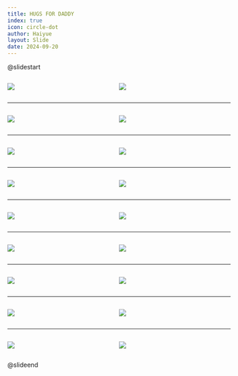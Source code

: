 ```yaml
---
title: HUGS FOR DADDY
index: true
icon: circle-dot
author: Haiyue
layout: Slide
date: 2024-09-20
---
```

 
@slidestart

<div style="display:flex">
<div style="flex:1">

![](/data/english/reading/Level-K/HUGS%20FOR%20DADDY/001.png)
</div>
<div style="flex:1">

![](/data/english/reading/Level-K/HUGS%20FOR%20DADDY/002.png)
</div>
</div>

---

<div style="display:flex">
<div style="flex:1">

![](/data/english/reading/Level-K/HUGS%20FOR%20DADDY/003.png)
</div>
<div style="flex:1">

![](/data/english/reading/Level-K/HUGS%20FOR%20DADDY/004.png)
</div>
</div>

---

<div style="display:flex">
<div style="flex:1">

![](/data/english/reading/Level-K/HUGS%20FOR%20DADDY/005.png)
</div>
<div style="flex:1">

![](/data/english/reading/Level-K/HUGS%20FOR%20DADDY/006.png)
</div>
</div>

---

<div style="display:flex">
<div style="flex:1">

![](/data/english/reading/Level-K/HUGS%20FOR%20DADDY/007.png)
</div>
<div style="flex:1">

![](/data/english/reading/Level-K/HUGS%20FOR%20DADDY/008.png)
</div>
</div>

---

<div style="display:flex">
<div style="flex:1">

![](/data/english/reading/Level-K/HUGS%20FOR%20DADDY/009.png)
</div>
<div style="flex:1">

![](/data/english/reading/Level-K/HUGS%20FOR%20DADDY/010.png)
</div>
</div>

---

<div style="display:flex">
<div style="flex:1">

![](/data/english/reading/Level-K/HUGS%20FOR%20DADDY/011.png)
</div>
<div style="flex:1">

![](/data/english/reading/Level-K/HUGS%20FOR%20DADDY/012.png)
</div>
</div>

---

<div style="display:flex">
<div style="flex:1">

![](/data/english/reading/Level-K/HUGS%20FOR%20DADDY/013.png)
</div>
<div style="flex:1">

![](/data/english/reading/Level-K/HUGS%20FOR%20DADDY/014.png)
</div>
</div>

---

<div style="display:flex">
<div style="flex:1">

![](/data/english/reading/Level-K/HUGS%20FOR%20DADDY/015.png)
</div>
<div style="flex:1">

![](/data/english/reading/Level-K/HUGS%20FOR%20DADDY/016.png)
</div>
</div>

---

<div style="display:flex">
<div style="flex:1">

![](/data/english/reading/Level-K/HUGS%20FOR%20DADDY/017.png)
</div>
<div style="flex:1">

![](/data/english/reading/Level-K/HUGS%20FOR%20DADDY/018.png)
</div>
</div>

@slideend